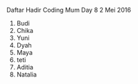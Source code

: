 Daftar Hadir Coding Mum Day 8
2 Mei 2016

1. Budi
2. Chika
3. Yuni
4. Dyah
5. Maya
6. teti
7. Aditia
8. Natalia
